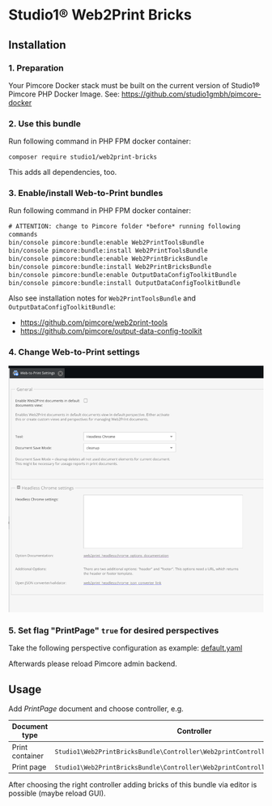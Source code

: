 # Studio1® Web2Print Bricks

## Installation

### 1. Preparation

Your Pimcore Docker stack must be built on the current version of Studio1® Pimcore PHP Docker Image.
See: https://github.com/studio1gmbh/pimcore-docker

### 2. Use this bundle

Run following command in PHP FPM docker container:

```shell
composer require studio1/web2print-bricks
```

This adds all dependencies, too.

### 3. Enable/install Web-to-Print bundles

Run following command in PHP FPM docker container:

```shell
# ATTENTION: change to Pimcore folder *before* running following commands
bin/console pimcore:bundle:enable Web2PrintToolsBundle
bin/console pimcore:bundle:install Web2PrintToolsBundle
bin/console pimcore:bundle:enable Web2PrintBricksBundle
bin/console pimcore:bundle:install Web2PrintBricksBundle
bin/console pimcore:bundle:enable OutputDataConfigToolkitBundle
bin/console pimcore:bundle:install OutputDataConfigToolkitBundle
```

Also see installation notes for `Web2PrintToolsBundle` and `OutputDataConfigToolkitBundle`:
* https://github.com/pimcore/web2print-tools 
* https://github.com/pimcore/output-data-config-toolkit

### 4. Change Web-to-Print settings

![Web-to-Print Settings](doc/web-to-print-settings.png)

### 5. Set flag "PrintPage" `true` for desired perspectives

Take the following perspective configuration as example:
[default.yaml](doc/default.yaml)

Afterwards please reload Pimcore admin backend.

## Usage

Add _PrintPage_ document and choose controller, e.g.

| **Document type** | **Controller**                                                                  |
|-------------------|---------------------------------------------------------------------------------|
| Print container   | `Studio1\Web2PrintBricksBundle\Controller\Web2printController::containerAction` |
| Print page        | `Studio1\Web2PrintBricksBundle\Controller\Web2printController::defaultAction`   |

After choosing the right controller adding bricks of this bundle via editor is possible (maybe reload GUI). 